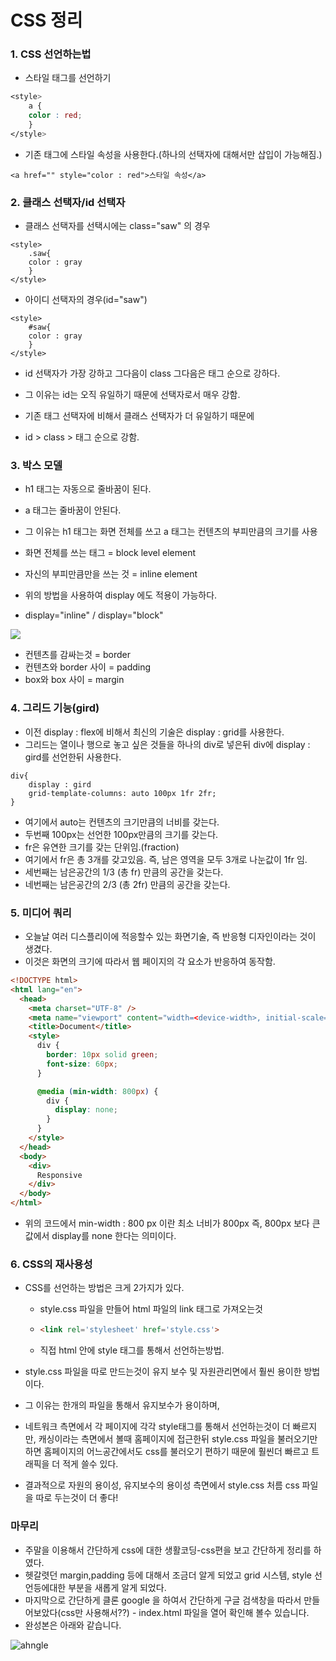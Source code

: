 # CSS 정리

### 1. CSS 선언하는법

- 스타일 태그를 선언하기

```css
<style>
    a {
    color : red;
    }
</style>

```

- 기존 태그에 스타일 속성을 사용한다.(하나의 선택자에 대해서만 삽입이 가능해짐.)

```
<a href="" style="color : red">스타일 속성</a>
```



### 2. 클래스 선택자/id 선택자

- 클래스 선택자를 선택시에는 class="saw" 의 경우

```
<style>
    .saw{
    color : gray
    }
</style>
```

- 아이디 선택자의 경우(id="saw")

```
<style>
    #saw{
    color : gray
    }
</style>
```

- id 선택자가 가장 강하고 그다음이 class 그다음은 태그 순으로 강하다.

- 그 이유는 id는 오직 유일하기 때문에 선택자로서 매우 강함.
- 기존 태그 선택자에 비해서 클래스 선택자가 더 유일하기 때문에
- id > class > 태그 순으로 강함.

### 3. 박스 모델

- h1 태그는 자동으로 줄바꿈이 된다.
- a 태그는 줄바꿈이 안된다.
- 그 이유는 h1 태그는 화면 전체를 쓰고 a 태그는 컨텐츠의 부피만큼의 크기를 사용
- 화면 전체를 쓰는 태그 = block level element
- 자신의 부피만큼만을 쓰는 것 = inline element

- 위의 방법을 사용하여 display 에도 적용이 가능하다.
- display="inline" / display="block"





<img src="https://www.dummies.com/wp-content/uploads/415895.image0.jpg">



- 컨텐츠를 감싸는것 = border
- 컨텐츠와 border 사이 = padding
- box와 box 사이 = margin

### 4. 그리드 기능(gird)

- 이전 display : flex에 비해서 최신의 기술은 display : grid를 사용한다.
- 그리드는 열이나 행으로 놓고 싶은 것들을 하나의 div로 넣은뒤 div에 display : gird를 선언한뒤 사용한다.

```
div{
	display : gird
	grid-template-columns: auto 100px 1fr 2fr;
}
```

- 여기에서 auto는 컨텐츠의 크기만큼의 너비를 갖는다.
- 두번째 100px는 선언한 100px만큼의 크기를 갖는다.
- fr은 유연한 크기를 갖는 단위임.(fraction)
- 여기에서 fr은 총 3개를 갖고있음. 즉, 남은 영역을 모두 3개로 나눈값이 1fr 임.
- 세번째는 남은공간의 1/3 (총 fr) 만큼의 공간을 갖는다.
- 네번째는 남은공간의 2/3 (총 2fr) 만큼의 공간을 갖는다.

### 5. 미디어 쿼리

- 오늘날 여러 디스플리이에 적응할수 있는 화면기술, 즉 반응형 디자인이라는 것이 생겼다.
- 이것은 화면의 크기에 따라서 웹 페이지의 각 요소가 반응하여 동작함.

```html
<!DOCTYPE html>
<html lang="en">
  <head>
    <meta charset="UTF-8" />
    <meta name="viewport" content="width=<device-width>, initial-scale=1.0" />
    <title>Document</title>
    <style>
      div {
        border: 10px solid green;
        font-size: 60px;
      }

      @media (min-width: 800px) {
        div {
          display: none;
        }
      }
    </style>
  </head>
  <body>
    <div>
      Responsive
    </div>
  </body>
</html>

```

- 위의 코드에서 min-width : 800 px 이란 최소 너비가 800px 즉, 800px 보다 큰 값에서 display를 none 한다는 의미이다.

### 6. CSS의 재사용성

- CSS를 선언하는 방법은 크게 2가지가 있다.

  - style.css 파일을 만들어 html 파일의 link 태그로 가져오는것

  - ```html
    <link rel='stylesheet' href='style.css'>
    ```

  - 직접 html 안에 style 태그를 통해서 선언하는방법.

- style.css 파일을 따로 만드는것이 유지 보수 및 자원관리면에서 훨씬 용이한 방법이다.

- 그 이유는 한개의 파일을 통해서 유지보수가 용이하며,

- 네트워크 측면에서 각 페이지에 각각 style태그를 통해서 선언하는것이 더 빠르지만, 캐싱이라는 측면에서 볼때 홈페이지에 접근한뒤 style.css 파일을 불러오기만 하면 홈페이지의 어느공간에서도 css를 불러오기 편하기 때문에 훨씬더 빠르고 트래픽을 더 적게 쓸수 있다.

- 결과적으로 자원의 용이성, 유지보수의 용이성 측면에서 style.css 처름 css 파일을 따로 두는것이 더 좋다!

### 마무리

- 주말을 이용해서 간단하게 css에 대한 생활코딩-css편을 보고 간단하게 정리를 하였다.
- 헷갈렷던 margin,padding 등에 대해서 조금더 알게 되었고 grid 시스템, style 선언등에대한 부분을 새롭게 알게 되었다.
- 마지막으로 간단하게 클론 google 을 하여서 간단하게 구글 검색창을 따라서 만들어보았다(css만 사용해서??) - index.html 파일을 열어 확인해 볼수 있습니다.
- 완성본은 아래와 같습니다.

![ahngle](C:\Users\hyunsang\Desktop\ahngle.PNG)